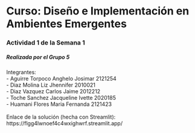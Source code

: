 <h1>Curso: Diseño e Implementación en Ambientes Emergentes</h1>
<h3>Actividad 1 de la Semana 1</h3>
<h5>Realizada por el Grupo 5</h5>
Integrantes:
<br>
- Aguirre Torpoco	Anghelo Josimar	2121254
<br>
- Diaz Molina	Liz Jhennifer	2010021
<br>
- Diaz Vazquez	Carlos Jaime	2012212
<br>
- Toche Sanchez	Jacqueline Ivette	2020185
<br>
- Huamani Flores	Maria Fernanda	2121423
<br><br>
Enlace de la solución (hecha con Streamlit): https://flgg4lwnoef4c4wxighwrf.streamlit.app/
